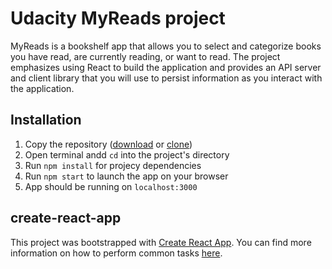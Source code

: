 # Udacity MyReads project
MyReads is a bookshelf app that allows you to select and categorize books you have read, are currently reading, or want to read. The project emphasizes using React to build the application and provides an API server and client library that you will use to persist information as you interact with the application.

## Installation

1. Copy the repository ([download](http://github.com/pkayokay/udacity-myreads-pkayokay/archive/master.zip) or [clone](https://github.com/pkayokay/udacity-myreads-pkayokay.git))
2. Open terminal andd `cd` into the project's directory
3. Run `npm install` for projecy dependencies
4. Run `npm start` to launch the app on your browser
5. App should be running on `localhost:3000`


## create-react-app

This project was bootstrapped with [Create React App](https://github.com/facebookincubator/create-react-app). You can find more information on how to perform common tasks [here](https://github.com/facebookincubator/create-react-app/blob/master/packages/react-scripts/template/README.md).

